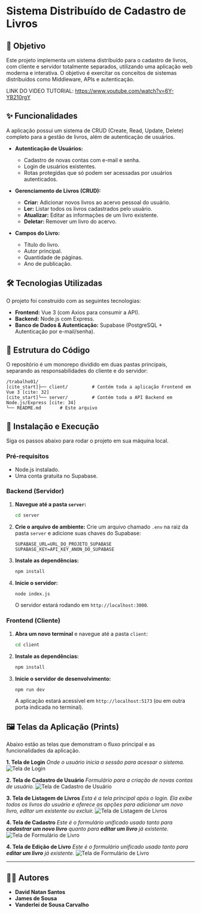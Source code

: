 # Sistema Distribuído de Cadastro de Livros

## 🎯 Objetivo

Este projeto implementa um sistema distribuído para o cadastro de livros, com cliente e servidor totalmente separados, utilizando uma aplicação web moderna e interativa. O objetivo é exercitar os conceitos de sistemas distribuídos como Middleware, APIs e autenticação.

LINK DO VIDEO TUTORIAL: https://www.youtube.com/watch?v=6Y-YB210rgY

## ✨ Funcionalidades

A aplicação possui um sistema de CRUD (Create, Read, Update, Delete) completo para a gestão de livros, além de autenticação de usuários.

* **Autenticação de Usuários:**
    * Cadastro de novas contas com e-mail e senha.
    * Login de usuários existentes.
    * Rotas protegidas que só podem ser acessadas por usuários autenticados.

* **Gerenciamento de Livros (CRUD):**
    * **Criar:** Adicionar novos livros ao acervo pessoal do usuário.
    * **Ler:** Listar todos os livros cadastrados pelo usuário.
    * **Atualizar:** Editar as informações de um livro existente.
    * **Deletar:** Remover um livro do acervo.

* **Campos do Livro:**
    * Título do livro.
    * Autor principal.
    * Quantidade de páginas.
    * Ano de publicação.

## 🛠️ Tecnologias Utilizadas

O projeto foi construído com as seguintes tecnologias:

* **Frontend:** Vue 3 (com Axios para consumir a API).
* **Backend:** Node.js com Express.
* **Banco de Dados & Autenticação:** Supabase (PostgreSQL + Autenticação por e-mail/senha).

## 📂 Estrutura do Código

O repositório é um monorepo dividido em duas pastas principais, separando as responsabilidades do cliente e do servidor:

```
/trabalho01/
[cite_start]├── client/         # Contém toda a aplicação Frontend em Vue 3 [cite: 32]
[cite_start]└── server/         # Contém toda a API Backend em Node.js/Express [cite: 34]
└── README.md       # Este arquivo
```

## 🚀 Instalação e Execução

Siga os passos abaixo para rodar o projeto em sua máquina local.

### Pré-requisitos

* Node.js instalado.
* Uma conta gratuita no Supabase.

### Backend (Servidor)

1.  **Navegue até a pasta `server`:**
    ```bash
    cd server
    ```
2.  **Crie o arquivo de ambiente:**
    Crie um arquivo chamado `.env` na raiz da pasta `server` e adicione suas chaves do Supabase:
    ```env
    SUPABASE_URL=URL_DO_PROJETO_SUPABASE
    SUPABASE_KEY=API_KEY_ANON_DO_SUPABASE
    ```
3.  **Instale as dependências:**
    ```bash
    npm install
    ```
4.  **Inicie o servidor:**
    ```bash
    node index.js
    ```
    O servidor estará rodando em `http://localhost:3000`.

### Frontend (Cliente)

1.  **Abra um novo terminal** e navegue até a pasta `client`:
    ```bash
    cd client
    ```
2.  **Instale as dependências:**
    ```bash
    npm install
    ```
3.  **Inicie o servidor de desenvolvimento:**
    ```bash
    npm run dev
    ```
    A aplicação estará acessível em `http://localhost:5173` (ou em outra porta indicada no terminal).

## 🖼️ Telas da Aplicação (Prints)

Abaixo estão as telas que demonstram o fluxo principal e as funcionalidades da aplicação.

**1. Tela de Login**
*Onde o usuário inicia a sessão para acessar o sistema.*
![Tela de Login](https://github.com/N4SX/sistema-cadastro-livros/blob/main/telas/tela-login.png)

**2. Tela de Cadastro de Usuário**
*Formulário para a criação de novas contas de usuário.*
![Tela de Cadastro de Usuário](https://github.com/N4SX/sistema-cadastro-livros/blob/main/telas/cadastra-usu%C3%A1rio.png)

**3. Tela de Listagem de Livros**
*Esta é a tela principal após o login. Ela exibe todos os livros do usuário e oferece as opções para adicionar um novo livro, editar um existente ou excluir.*
![Tela de Listagem de Livros](https://github.com/N4SX/sistema-cadastro-livros/blob/main/telas/tela-principal-gerencia-livro.png)

**4. Tela de Cadastro**
*Este é o formulário unificado usado tanto para **cadastrar um novo livro** quanto para **editar um livro** já existente.*
![Tela de Formulário de Livro](https://github.com/N4SX/sistema-cadastro-livros/blob/main/telas/tela-cad-livro.png)

**4. Tela de Edição de Livro**
*Este é o formulário unificado usado tanto para **editar um livro** já existente.*
![Tela de Formulário de Livro](https://github.com/N4SX/sistema-cadastro-livros/blob/main/telas/tela-edit-livro.png)

---
## 👨‍💻 Autores

* **David Natan Santos**
* **James de Sousa**
* **Vanderlei de Sousa Carvalho**













